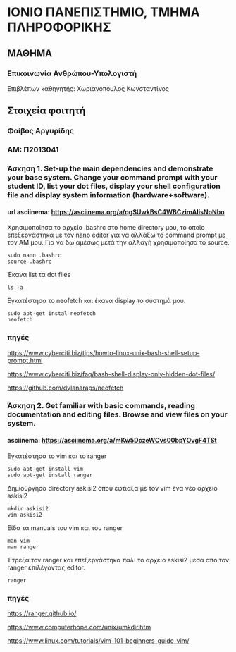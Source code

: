 # ΙΟΝΙΟ ΠΑΝΕΠΙΣΤΗΜΙΟ, ΤΜΗΜΑ ΠΛΗΡΟΦΟΡΙΚΗΣ 
## ΜΑΘΗΜΑ
### Επικοινωνία Ανθρώπου-Υπολογιστή
Επιβλέπων καθηγητής: Χωριανόπουλος Κωνσταντίνος 

## Στοιχεία φοιτητή  
### Φοίβος Αργυρίδης
### ΑΜ: Π2013041

### Άσκηση 1. Set-up the main dependencies and demonstrate your base system. Change your command prompt with your student ID, list your dot files, display your shell configuration file and display system information (hardware+software).
#### url asciinema: https://asciinema.org/a/qgSUwkBsC4WBCzimAIisNoNbo
Χρησιμοποίησα το αρχείο .bashrc στο home directory μου, το οποίο επεξεργάστηκα με τον nano editor για να αλλάξω το command prompt με τον AM μου. Για να δω αμέσως μετά την αλλαγή χρησιμοποίησα το source.

```
sudo nano .bashrc
source .bashrc
```

Έκανα list τα dot files 

```
ls -a
```

Εγκατέστησα το neofetch και έκανα display το σύστημά μου.

```
sudo apt-get instal neofetch
neofetch
```

### πηγές
https://www.cyberciti.biz/tips/howto-linux-unix-bash-shell-setup-prompt.html

https://www.cyberciti.biz/faq/bash-shell-display-only-hidden-dot-files/

https://github.com/dylanaraps/neofetch


### Άσκηση 2. Get familiar with basic commands, reading documentation and editing files. Browse and view files on your system.
#### asciinema: https://asciinema.org/a/mKw5DczeWCvs00bpYOvgF4TSt
Εγκατέστησα το vim και το ranger

```
sudo apt-get install vim
sudo apt-get install ranger
```

Δημιούργησα directory askisi2 όπου εφτιαξα με τον vim ένα νέο αρχείο askisi2

```
mkdir askisi2
vim askisi2
```

Είδα τα manuals του vim και του ranger

```
man vim
man ranger
```

Έτρεξα τον ranger και επεξεργάστηκα πάλι το αρχείο askisi2 μεσα απο τον ranger επιλέγοντας editor.

```
ranger
```

### πηγές
https://ranger.github.io/

https://www.computerhope.com/unix/umkdir.htm

https://www.linux.com/tutorials/vim-101-beginners-guide-vim/




